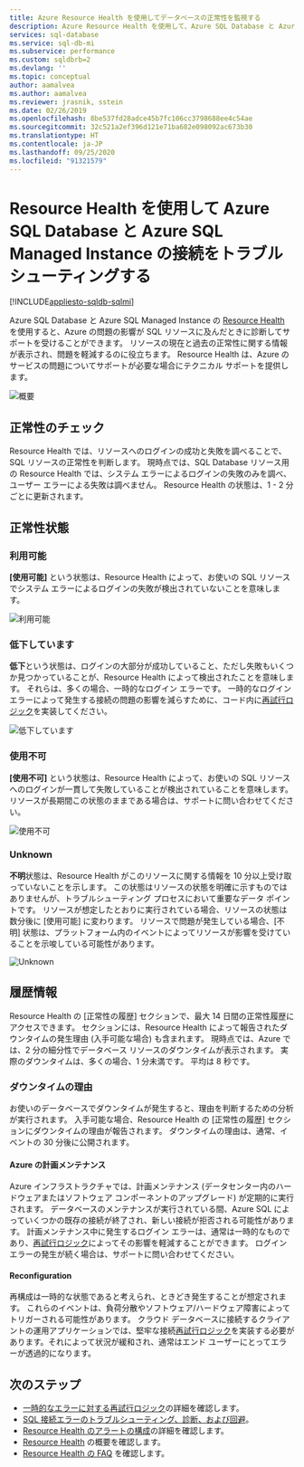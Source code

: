 ```yaml
---
title: Azure Resource Health を使用してデータベースの正常性を監視する
description: Azure Resource Health を使用して、Azure SQL Database と Azure SQL Managed Instance の正常性を監視し、Azure の問題の影響が SQL リソースに及んだときに診断してサポートを受けることができます。
services: sql-database
ms.service: sql-db-mi
ms.subservice: performance
ms.custom: sqldbrb=2
ms.devlang: ''
ms.topic: conceptual
author: aamalvea
ms.author: aamalvea
ms.reviewer: jrasnik, sstein
ms.date: 02/26/2019
ms.openlocfilehash: 8be537fd28adce45b7fc106cc3798688ee4c54ae
ms.sourcegitcommit: 32c521a2ef396d121e71ba682e098092ac673b30
ms.translationtype: HT
ms.contentlocale: ja-JP
ms.lasthandoff: 09/25/2020
ms.locfileid: "91321579"
---
```

# <a name="use-resource-health-to-troubleshoot-connectivity-for-azure-sql-database-and-azure-sql-managed-instance"></a>Resource Health を使用して Azure SQL Database と Azure SQL Managed Instance の接続をトラブルシューティングする
[!INCLUDE[appliesto-sqldb-sqlmi](../includes/appliesto-sqldb-sqlmi.md)]

Azure SQL Database と Azure SQL Managed Instance の [Resource Health](../../service-health/resource-health-overview.md#get-started) を使用すると、Azure の問題の影響が SQL リソースに及んだときに診断してサポートを受けることができます。 リソースの現在と過去の正常性に関する情報が表示され、問題を軽減するのに役立ちます。 Resource Health は、Azure のサービスの問題についてサポートが必要な場合にテクニカル サポートを提供します。

![概要](./media/resource-health-to-troubleshoot-connectivity/sql-resource-health-overview.jpg)

## <a name="health-checks"></a>正常性のチェック

Resource Health では、リソースへのログインの成功と失敗を調べることで、SQL リソースの正常性を判断します。 現時点では、SQL Database リソース用の Resource Health では、システム エラーによるログインの失敗のみを調べ、ユーザー エラーによる失敗は調べません。 Resource Health の状態は、1 - 2 分ごとに更新されます。

## <a name="health-states"></a>正常性状態

### <a name="available"></a>利用可能

**[使用可能]** という状態は、Resource Health によって、お使いの SQL リソースでシステム エラーによるログインの失敗が検出されていないことを意味します。

![利用可能](./media/resource-health-to-troubleshoot-connectivity/sql-resource-health-available.jpg)

### <a name="degraded"></a>低下しています

**低下**という状態は、ログインの大部分が成功していること、ただし失敗もいくつか見つかっていることが、Resource Health によって検出されたことを意味します。 それらは、多くの場合、一時的なログイン エラーです。 一時的なログイン エラーによって発生する接続の問題の影響を減らすために、コード内に[再試行ロジック](troubleshoot-common-connectivity-issues.md#retry-logic-for-transient-errors)を実装してください。

![低下しています](./media/resource-health-to-troubleshoot-connectivity/sql-resource-health-degraded.jpg)

### <a name="unavailable"></a>使用不可

**[使用不可]** という状態は、Resource Health によって、お使いの SQL リソースへのログインが一貫して失敗していることが検出されていることを意味します。 リソースが長期間この状態のままである場合は、サポートに問い合わせてください。

![使用不可](./media/resource-health-to-troubleshoot-connectivity/sql-resource-health-unavailable.jpg)

### <a name="unknown"></a>Unknown

**不明**状態は、Resource Health がこのリソースに関する情報を 10 分以上受け取っていないことを示します。 この状態はリソースの状態を明確に示すものではありませんが、トラブルシューティング プロセスにおいて重要なデータ ポイントです。 リソースが想定したとおりに実行されている場合、リソースの状態は数分後に [使用可能] に変わります。 リソースで問題が発生している場合、[不明] 状態は、プラットフォーム内のイベントによってリソースが影響を受けていることを示唆している可能性があります。

![Unknown](./media/resource-health-to-troubleshoot-connectivity/sql-resource-health-unknown.jpg)

## <a name="historical-information"></a>履歴情報

Resource Health の [正常性の履歴] セクションで、最大 14 日間の正常性履歴にアクセスできます。 セクションには、Resource Health によって報告されたダウンタイムの発生理由 (入手可能な場合) も含まれます。 現時点では、Azure では、2 分の細分性でデータベース リソースのダウンタイムが表示されます。 実際のダウンタイムは、多くの場合、1 分未満です。 平均は 8 秒です。

### <a name="downtime-reasons"></a>ダウンタイムの理由

お使いのデータベースでダウンタイムが発生すると、理由を判断するための分析が実行されます。 入手可能な場合、Resource Health の [正常性の履歴] セクションにダウンタイムの理由が報告されます。 ダウンタイムの理由は、通常、イベントの 30 分後に公開されます。

#### <a name="planned-maintenance"></a>Azure の計画メンテナンス

Azure インフラストラクチャでは、計画メンテナンス (データセンター内のハードウェアまたはソフトウェア コンポーネントのアップグレード) が定期的に実行されます。 データベースのメンテナンスが実行されている間、Azure SQL によっていくつかの既存の接続が終了され、新しい接続が拒否される可能性があります。 計画メンテナンス中に発生するログイン エラーは、通常は一時的なものであり、[再試行ロジック](troubleshoot-common-connectivity-issues.md#retry-logic-for-transient-errors)によってその影響を軽減することができます。 ログイン エラーの発生が続く場合は、サポートに問い合わせてください。

#### <a name="reconfiguration"></a>Reconfiguration

再構成は一時的な状態であると考えられ、ときどき発生することが想定されます。 これらのイベントは、負荷分散やソフトウェア/ハードウェア障害によってトリガーされる可能性があります。 クラウド データベースに接続するクライアントの運用アプリケーションでは、堅牢な接続[再試行ロジック](troubleshoot-common-connectivity-issues.md#retry-logic-for-transient-errors)を実装する必要があります。それによって状況が緩和され、通常はエンド ユーザーにとってエラーが透過的になります。

## <a name="next-steps"></a>次のステップ

- [一時的なエラーに対する再試行ロジック](troubleshoot-common-connectivity-issues.md#retry-logic-for-transient-errors)の詳細を確認します。
- [SQL 接続エラーのトラブルシューティング、診断、および回避](troubleshoot-common-connectivity-issues.md)。
- [Resource Health のアラートの構成](../../service-health/resource-health-alert-arm-template-guide.md)の詳細を確認します。
- [Resource Health](../../application-gateway/resource-health-overview.md) の概要を確認します。
- [Resource Health の FAQ](../../service-health/resource-health-faq.md) を確認します。
